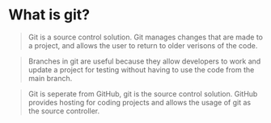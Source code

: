 # What is git?

> Git is a source control solution. Git manages changes that are made to a project, and allows the user to return to older verisons of the code.

> Branches in git are useful because they allow developers to work and update a project for testing without having to use the code from the main branch.

> Git is seperate from GitHub, git is the source control solution. GitHub provides hosting for coding projects and allows the usage of git as the source controller. 